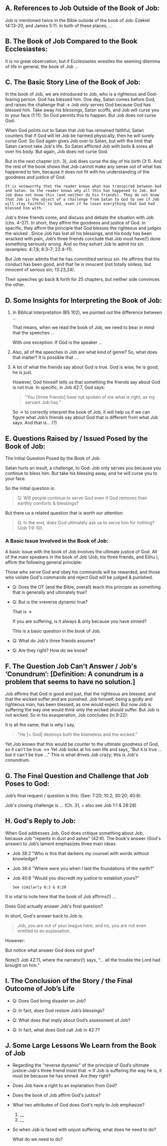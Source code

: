 
## A. References to Job Outside of the Book of Job:

Job is mentioned twice in the Bible outside of the book of Job: Ezekiel 14:13–20, and James 5:11. In both of these places, …

## B. The Book of Job Compared to the Book Ecclesiastes:

It is no great observation, but if Ecclesiastes wrestles the seeming dilemma of life in general, the book of Job …

## C. The Basic Story Line of the Book of Job:

In the book of Job, we are introduced to Job, who is a righteous and God-fearing person. God has blessed him. One day, Satan comes before God, and raises the challenge that → Job only serves God because God has blessed him. Take away his blessings, Satan scoffs, and Job will curse you to your face (1:11). So God permits this to happen. But Job does not curse God.

When God points out to Satan that Job has remained faithful, Satan counters that if God will let Job be harmed physically, then he will surely curse God. So God again gives Job over to Satan, but with the limit that Satan cannot take Job's life. So Satan afflicted Job with boils & sores all over his body. But again, Job does not curse God.

But in the next chapter (ch. 3), Job does curse the day of his birth (3:1). And the rest of the book shows that Job cannot make any sense out of what has happened to him, because it does not fit with his understanding of the goodness and justice of God.

```
It is noteworthy that the reader knows what has transpired between God and Satan. So the reader knows why all this has happened to Job. But Job does not know this (and neither do his friends). They do not know that Job is the object of a challenge from Satan to God to see if Job will stay faithful to God, even if he loses everything that God had blessed him with.
```

Job's three friends come, and discuss and debate the situation with Job (chs. 4–27). In short, they affirm the goodness and justice of God. In specific, they affirm the principle that God blesses the righteous and judges the wicked . Since Job has lost all his blessings, and his body has been wracked with pain, Job’s three friends conclude that Job must have(!) done something seriously wrong. And so they exhort Job to admit his sin (examples: 4:7,8; 8:3–7; 22:4–11).

But Job never admits that he has committed serious sin. He affirms that his conduct has been good, and that he is innocent (not totally sinless, but innocent of serious sin; 13:23,24).

Their speeches go back & forth for 25 chapters, but neither side convinces the other.

## D. Some Insights for Interpreting the Book of Job:

1. In Biblical Interpretation (BS 102), we pointed out the difference between …

   That means, when we read the book of Job, we need to bear in mind that the speeches …

   With one exception: If God is the speaker …

2. Also, all of the speeches in Job are what kind of genre? So, what does that matter? It is possible that …

3. A lot of what the friends say about God is true. God is wise, he is good, he is just.

   However, God himself tells us that something the friends say about God is not true. In specific, in Job 42:7, God says:

   > “You [three friends] have not spoken of me what is right, as my servant Job has.”

   So → to correctly interpret the book of Job, it will help us if we can figure what Job’s friends say about God that is different from what Job says. And that is… (?)

## E. Questions Raised by / Issued Posed by the Book of Job:

The Initial Question Posed by the Book of Job:

Satan hurls an insult, a challenge, to God: Job only serves you because you continue to bless him. But take his blessing away, and he will curse you to your face.

So the initial question is:

> Q: Will people continue to serve God even if God removes their earthly comforts & blessings?

But there us a related question that is worth our attention:

> Q: In the end, does God ultimately ask us to serve him for nothing? (Job 1:9-10).

### A Basic Issue Involved in the Book of Job:

A basic issue with the book of Job involves the ultimate justice of God. All of the main speakers in the book of Job (Job, his three friends, and Elihu ), affirm the following general principle:

Those who serve God and obey his commands will be rewarded, and those who violate God's commands and reject God will be judged & punished.

- Q: Does the OT (and the Bible, overall) teach this principle as something that is generally and ultimately true?

- Q: But is the ≈reverse dynamic true?

   That is →

   If you are suffering, is it always & only because you have sinned?

   This is a basic question in the book of Job.

- Q: What do Job's three friends assume?

- Q: Are they right? How do we know?

## F. The Question Job Can't Answer / Job's ‘Conundrum’: [Definition: A conundrum is a problem that seems to have no solution.]

Job affirms that God is good and just, that the righteous are blessed, and that the wicked suffer and are punished. Job himself, being a godly and righteous man, has been blessed, as one would expect. But now Job is suffering the way one would think only the wicked should suffer. But Job is not wicked. So in his exasperation, Job concludes (in 9:22):

It is all the same; that is why I say,

> "He [= God] destroys both the blameless and the wicked."

Yet Job knows that this would be counter to the ultimate goodness of God, so it can't be true. ↔ Yet Job looks at his own life and says, "But it is true … but it can't be true …" This is what drives Job crazy; this is Job's conundrum.

## G. The Final Question and Challenge that Job Poses to God:

Job’s final request / question is this:
(See: 7:20; 10:2; 30:20; 40:8).

Job's closing challenge is …
(Ch. 31, + also see Job 1:1 & 28:28)

## H. God's Reply to Job:

When God addresses Job, God does critique something about Job, because Job "repents in dust and ashes" (42:6). The book's answer (God's answer) to Job’s lament emphasizes three main ideas:

* Job 38:2 "Who is this that darkens my counsel with words without knowledge?

* Job 38:4 "Where were you when I laid the foundations of the earth?"

* Job 40:8 "Would you discredit my justice to establish yours?"

   ```
   See similarly 8:3 & 8:20
   ```

It is vital to note here that the book of Job affirms(!) …

Does God actually answer Job's final question?

In short, God's answer back to Job is:

> Job, you are out of your league here; and no, you are not even entitled to an explanation.

However:

But notice what answer God does not give?

Note(!) Job 42:11, where the narrator(!) says, “… all the trouble the Lord had brought on him.”

## I. The Conclusion of the Story / the Final Outcome of Job’s Life

- Q: Does God bring <further> disaster on Job?

- Q: In fact, does God restore Job’s blessings?

- Q: What does that imply about God’s assessment of Job?

- Q: In fact, what does God call Job in 42:7?

## J. Some Large Lessons We Learn from the Book of Job

* Regarding the "reverse dynamic" of the principle of God’s ultimate justice–Job's three friend insist that → If Job is suffering the way he is, it must be because he has sinned. Are they right?

* Does Job have a right to an explanation from God?

* Does the book of Job affirm God's <ultimate> justice?

* What two attributes of God does God's reply to Job emphasize?

   1. __
   2. __

* So when Job is faced with unjust suffering, what does he need to do?

   What do we need to do?
